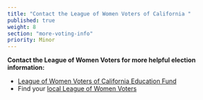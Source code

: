 ```yaml
---
title: "Contact the League of Women Voters of California "
published: true
weight: 8
section: "more-voting-info"
priority: Minor
---
```


**Contact the League of Women Voters for more helpful election information:**   

- [League of Women Voters of California Education Fund](https://cavotes.org/)
- Find your [local League of Women Voters](https://cavotes.org/local)
